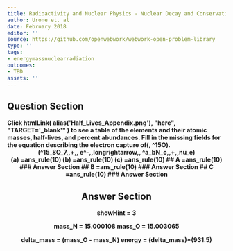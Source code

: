 ```yaml
---
title: Radioactivity and Nuclear Physics - Nuclear Decay and Conservation Laws
author: Urone et. al
date: February 2018
editor: ''
source: https://github.com/openwebwork/webwork-open-problem-library
type: ''
tags:
- energymassnuclearradiation
outcomes:
- TBD
assets: ''
---
```


## Question Section 

<b>
Click
 htmlLink( alias('Half_Lives_Appendix.png'), "here", "TARGET='_blank'" )
to see a table of the elements and their atomic masses, half-lives, and percent abundances.
Fill in the missing fields for the equation describing the electron capture of(, ^15O).
<center>(^15_8O_7,,+,, e^-,,longrightarrow,, ^a_bN_c,,+,,nu_e)<center>
(a) =ans_rule(10)
(b) =ans_rule(10)
(c) =ans_rule(10)
## A
=ans_rule(10)
### Answer Section
## B
=ans_rule(10)
### Answer Section
## C
=ans_rule(10)
### Answer Section


## Answer Section

showHint = 3

mass_N = 15.000108
mass_O = 15.003065

delta_mass = (mass_O - mass_N)
energy = (delta_mass)*(931.5)
